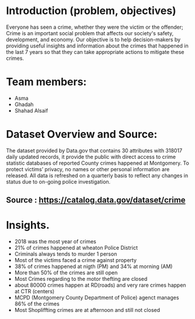 
# Introduction (problem, objectives)
Everyone has seen a crime, whether they were the victim or the offender; Crime is an important social problem that affects our society's safety, development, and economy. Our objective is to help decision-makers by providing useful insights and information about the crimes that happened in the last 7 years so that they can take appropriate actions to mitigate these crimes.

# Team members: 
- Asma
- Ghadah
- Shahad Alsaif

# Dataset Overview and Source:
The dataset provided by Data.gov that contains 30 attributes with 318017 daily updated records, it provide the public with direct access to crime statistic databases of reported County crimes happened at Montgomery. To protect victims’ privacy, no names or other personal information are released. All data is refreshed on a quarterly basis to reflect any changes in status due to on-going police investigation.

## Source : https://catalog.data.gov/dataset/crime

# Insights.
- 2018 was the most year of crimes
- 21% of crimes happened at wheaton Police District
- Criminals always tends to murder 1 person
- Most of the victims faced a crime against property
- 38% of crimes happened at nigth (PM) and 34% at morning (AM)
- More than 50% of the crimes are still open 
- Most Crimes regarding to the motor thefting are closed
- about 80000 crimes happen at RD(roads) and very rare crimes happen at CTR (centers)
- MCPD (Montgomery County Department of Police) agenct manages 86% of the crimes
- Most Shopliffting crimes are at afternoon and still not closed
